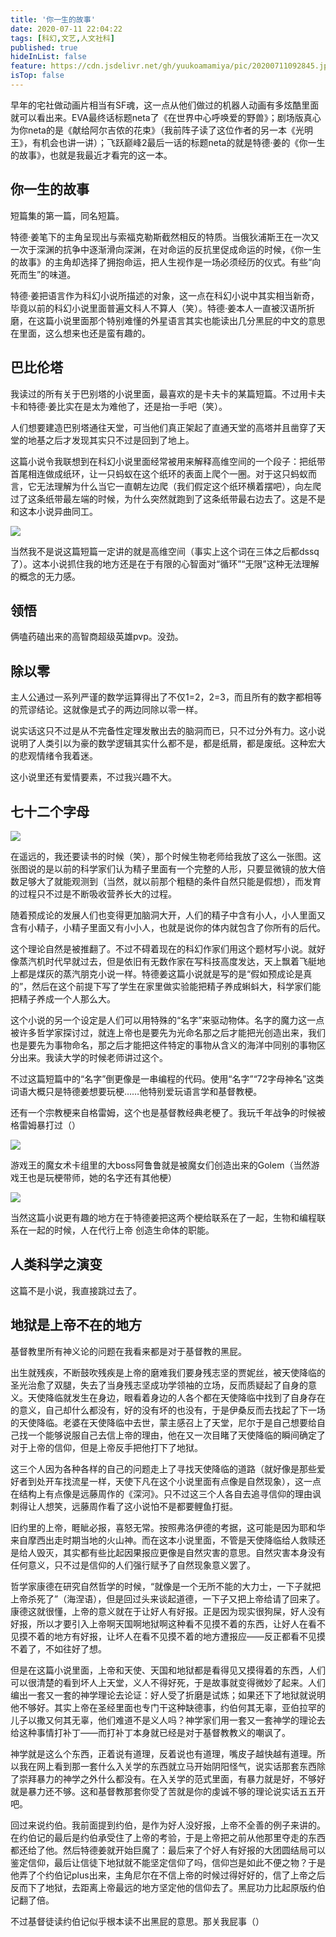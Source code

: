 ```yaml
---
title: '你一生的故事'
date: 2020-07-11 22:04:22
tags: [科幻,文艺,人文社科]
published: true
hideInList: false
feature: https://cdn.jsdelivr.net/gh/yuukoamamiya/pic/20200711092845.jpg
isTop: false
---
```

早年的宅社做动画片相当有SF魂，这一点从他们做过的机器人动画有多炫酷里面就可以看出来。EVA最终话标题neta了《在世界中心呼唤爱的野兽》；剧场版真心为你neta的是《献给阿尔吉侬的花束》（我前阵子读了这位作者的另一本《光明王》，有机会也讲一讲）；飞跃巅峰2最后一话的标题neta的就是特德·姜的《你一生的故事》，也就是我最近才看完的这一本。

<!-- more -->



## 你一生的故事

短篇集的第一篇，同名短篇。

特德·姜笔下的主角呈现出与索福克勒斯截然相反的特质。当俄狄浦斯王在一次又一次于深渊的抗争中逐渐滑向深渊，在对命运的反抗里促成命运的时候，《你一生的故事》的主角却选择了拥抱命运，把人生视作是一场必须经历的仪式。有些“向死而生”的味道。

特德·姜把语言作为科幻小说所描述的对象，这一点在科幻小说中其实相当新奇，毕竟以前的科幻小说里面普遍文科人不算人（笑）。特德·姜本人一直被汉语所折磨，在这篇小说里面那个特别难懂的外星语言其实也能读出几分黑屁的中文的意思在里面，这么想来也还是蛮有趣的。



## 巴比伦塔

我读过的所有关于巴别塔的小说里面，最喜欢的是卡夫卡的某篇短篇。不过用卡夫卡和特德·姜比实在是太为难他了，还是抬一手吧（笑）。

人们想要建造巴别塔通往天堂，可当他们真正架起了直通天堂的高塔并且凿穿了天堂的地基之后才发现其实只不过是回到了地上。

这篇小说令我联想到在科幻小说里面经常被用来解释高维空间的一个段子：把纸带首尾相连做成纸环，让一只蚂蚁在这个纸环的表面上爬个一圈。对于这只蚂蚁而言，它无法理解为什么当它一直朝左边爬（我们假定这个纸环横着摆吧），向左爬过了这条纸带最左端的时候，为什么突然就跑到了这条纸带最右边去了。这是不是和这本小说异曲同工。

![](https://cdn.jsdelivr.net/gh/yuukoamamiya/pic/20200711124342.jpg)

当然我不是说这篇短篇一定讲的就是高维空间（事实上这个词在三体之后都dssq了）。这本小说抓住我的地方还是在于有限的心智面对“循环”“无限”这种无法理解的概念的无力感。



## 领悟

俩嗑药磕出来的高智商超级英雄pvp。没劲。



## 除以零

主人公通过一系列严谨的数学运算得出了不仅1=2，2=3，而且所有的数字都相等的荒谬结论。这就像是式子的两边同除以零一样。

说实话这只不过是从不完备性定理发散出去的脑洞而已，只不过分外有力。这小说说明了人类引以为豪的数学逻辑其实什么都不是，都是纸屑，都是废纸。这种宏大的悲观情绪令我着迷。

这小说里还有爱情要素，不过我兴趣不大。



## 七十二个字母

![](https://cdn.jsdelivr.net/gh/yuukoamamiya/pic/20200711092839.jpg)

在遥远的，我还要读书的时候（笑），那个时候生物老师给我放了这么一张图。这张图说的是以前的科学家们认为精子里面有一个完整的人形，只要显微镜的放大倍数足够大了就能观测到（当然，就以前那个粗糙的条件自然只能是假想），而发育的过程只不过是不断吸收营养长大的过程。

随着预成论的发展人们也变得更加脑洞大开，人们的精子中含有小人，小人里面又含有小精子，小精子里面又有小小人，也就是说你的体内就包含了你所有的后代。

这个理论自然是被推翻了。不过不碍着现在的科幻作家们用这个题材写小说。就好像蒸汽机时代早就过去，但是依旧有无数作家在写科技高度发达，天上飘着飞艇地上都是煤灰的蒸汽朋克小说一样。特德姜这篇小说就是写的是“假如预成论是真的”，然后在这个前提下写了学生在家里做实验能把精子养成蝌蚪大，科学家们能把精子养成一个人那么大。

这个小说的另一个设定是人们可以用特殊的“名字”来驱动物体。名字的魔力这一点被许多哲学家探讨过，就连上帝也是要先为光命名那之后才能把光创造出来，我们也是要先为事物命名，那之后才能把这件特定的事物从含义的海洋中同别的事物区分出来。我读大学的时候老师讲过这个。

不过这篇短篇中的“名字”倒更像是一串编程的代码。使用“名字”“72字母神名”这类词语大概只是特德姜想要玩梗……他特别爱玩语言学和基督教梗。

还有一个宗教梗来自格雷姆，这个也是基督教经典老梗了。我玩千年战争的时候被格雷姆暴打过（）

![](https://cdn.jsdelivr.net/gh/yuukoamamiya/pic/20200711110040.png)

游戏王的魔女术卡组里的大boss阿鲁鲁就是被魔女们创造出来的Golem（当然游戏王也是玩梗带师，她的名字还有其他梗）

![](https://cdn.jsdelivr.net/gh/yuukoamamiya/pic/20200711110032.jpg)

当然这篇小说更有趣的地方在于特德姜把这两个梗给联系在了一起，生物和编程联系在一起的时候，人在代行上帝 创造生命体的职能。

## 人类科学之演变

这篇不是小说，我直接跳过去了。



## 地狱是上帝不在的地方

基督教里所有神义论的问题在我看来都是对于基督教的黑屁。

出生就残疾，不断鼓吹残疾是上帝的磨难我们要身残志坚的贾妮丝，被天使降临的圣光治愈了双腿，失去了当身残志坚成功学领袖的立场，反而质疑起了自身的意义。天使降临就发生在身边，眼看着身边的人各个都在天使降临中找到了自身存在的意义，自己却什么都没有，好的没有坏的也没有，于是伊桑反而去找起了下一场的天使降临。老婆在天使降临中去世，蒙主感召上了天堂，尼尔于是自己想要给自己找一个能够说服自己去信上帝的理由，他在又一次目睹了天使降临的瞬间确定了对于上帝的信仰，但是上帝反手把他打下了地狱。

这三个人因为各种各样的自己的问题走上了寻找天使降临的道路（就好像是那些爱好者到处开车找流星一样，天使下凡在这个小说里面有点像是自然现象），这一点在结构上有点像是远藤周作的《深河》。只不过这三个人各自去追寻信仰的理由讽刺得让人想笑，远藤周作看了这小说怕不是都要鲤鱼打挺。

旧约里的上帝，睚眦必报，喜怒无常。按照弗洛伊德的考据，这可能是因为耶和华来自摩西出走时期当地的火山神。而在这本小说里面，不管是天使降临给人救赎还是给人毁灭，其实都有些比起因果报应更像是自然灾害的意思。自然灾害本身没有任何意义，只不过是信仰的人们强行赋予了自然现象意义罢了。

哲学家康德在研究自然哲学的时候，“就像是一个无所不能的大力士，一下子就把上帝杀死了”（海涅语），但是回过头来谈起道德，一下子又把上帝给请了回来了。康德这就很懂，上帝的意义就在于让好人有好报。正是因为现实很狗屎，好人没有好报，所以才要引入上帝啊天国啊地狱啊这种看不见摸不着的东西，让好人在看不见摸不着的地方有好报，让坏人在看不见摸不着的地方遭报应——反正都看不见摸不着了，不如往好了想。

但是在这篇小说里面，上帝和天使、天国和地狱都是看得见又摸得着的东西，人们可以很清楚的看到坏人上天堂，义人不得好死，于是故事就变得微妙了起来。人们编出一套又一套的神学理论去论证：好人受了折磨是试炼；如果还下了地狱就说明他不够好。其实上帝在圣经里面也专门干这种缺德事，约伯何其无辜，亚伯拉罕的儿子以撒又何其无辜，他们难道不是义人吗？神学家们用一套又一套神学的理论去给这种事情打补丁——而打补丁本身就已经是对于基督教教义的嘲讽了。

神学就是这么个东西，正着说有道理，反着说也有道理，嘴皮子越快越有道理。所以我在网上看到那一套什么入关学的东西就立马开始阴阳怪气，说实话那套东西除了崇拜暴力的神学之外什么都没有。在入关学的范式里面，有暴力就是好，不够好就是暴力还不够。这和基督教那套你受了苦就是你的虔诚不够的理论说实话五五开吧。

回过来说约伯。我前面提到约伯，是作为好人没好报，上帝不全善的例子来讲的。在约伯记的最后是约伯承受住了上帝的考验，于是上帝把之前从他那里夺走的东西都还给了他。然后特德姜就开始巨魔了：最后来了个好人有好报的大团圆结局可以鉴定信仰，最后让信徒下地狱就不能坚定信仰了吗，信仰岂是如此不便之物？于是他弄了个约伯记plus出来，主角尼尔在不信上帝的时候过得好好的，信了上帝之后反而下了地狱，去距离上帝最远的地方坚定他的信仰去了。黑屁功力比起原版约伯记翻了倍。

不过基督徒读约伯记似乎根本读不出黑屁的意思。那关我屁事（）

